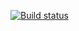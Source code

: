 [![Build status](https://ci.appveyor.com/api/projects/status/r4hshdg9f76558ae?svg=true)](https://ci.appveyor.com/project/AlaniyaIl/1-2)
